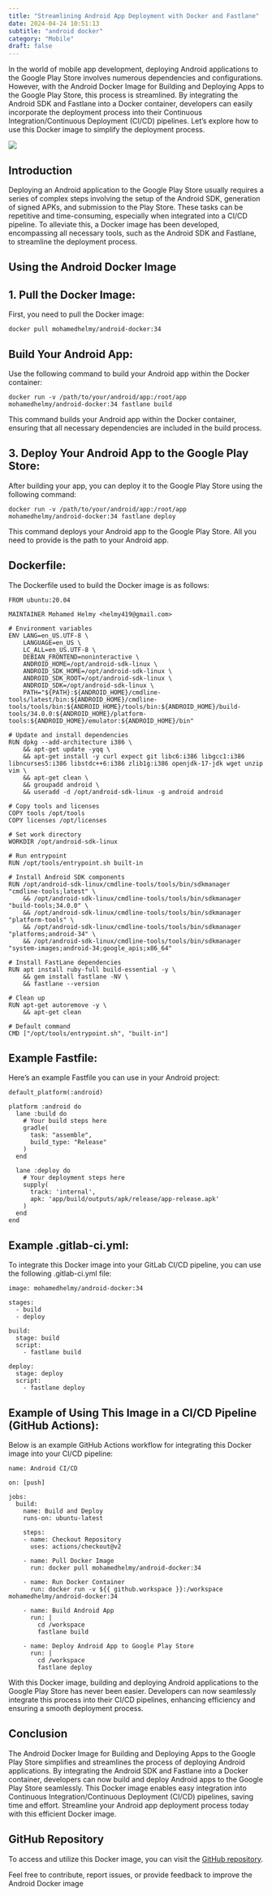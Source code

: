 ```yaml
---
title: "Streamlining Android App Deployment with Docker and Fastlane"
date: 2024-04-24 10:51:13
subtitle: "android docker"
category: "Mobile"
draft: false
---
```



In the world of mobile app development, deploying Android applications to the Google Play Store involves numerous dependencies and configurations. However, with the Android Docker Image for Building and Deploying Apps to the Google Play Store, this process is streamlined. By integrating the Android SDK and Fastlane into a Docker container, developers can easily incorporate the deployment process into their Continuous Integration/Continuous Deployment (CI/CD) pipelines. Let’s explore how to use this Docker image to simplify the deployment process.

![](https://cdn-images-1.medium.com/max/2000/1*kShKmYh0Br09F68LdhZSHg.png)

## Introduction

Deploying an Android application to the Google Play Store usually requires a series of complex steps involving the setup of the Android SDK, generation of signed APKs, and submission to the Play Store. These tasks can be repetitive and time-consuming, especially when integrated into a CI/CD pipeline. To alleviate this, a Docker image has been developed, encompassing all necessary tools, such as the Android SDK and Fastlane, to streamline the deployment process.

## Using the Android Docker Image

## 1. Pull the Docker Image:

First, you need to pull the Docker image:

    docker pull mohamedhelmy/android-docker:34

## Build Your Android App:

Use the following command to build your Android app within the Docker container:

    docker run -v /path/to/your/android/app:/root/app mohamedhelmy/android-docker:34 fastlane build

This command builds your Android app within the Docker container, ensuring that all necessary dependencies are included in the build process.

## 3. Deploy Your Android App to the Google Play Store:

After building your app, you can deploy it to the Google Play Store using the following command:

    docker run -v /path/to/your/android/app:/root/app mohamedhelmy/android-docker:34 fastlane deploy

This command deploys your Android app to the Google Play Store. All you need to provide is the path to your Android app.

## Dockerfile:

The Dockerfile used to build the Docker image is as follows:

    FROM ubuntu:20.04
    
    MAINTAINER Mohamed Helmy <helmy419@gmail.com>
    
    # Environment variables
    ENV LANG=en_US.UTF-8 \
        LANGUAGE=en_US \
        LC_ALL=en_US.UTF-8 \
        DEBIAN_FRONTEND=noninteractive \
        ANDROID_HOME=/opt/android-sdk-linux \
        ANDROID_SDK_HOME=/opt/android-sdk-linux \
        ANDROID_SDK_ROOT=/opt/android-sdk-linux \
        ANDROID_SDK=/opt/android-sdk-linux \
        PATH="${PATH}:${ANDROID_HOME}/cmdline-tools/latest/bin:${ANDROID_HOME}/cmdline-tools/tools/bin:${ANDROID_HOME}/tools/bin:${ANDROID_HOME}/build-tools/34.0.0:${ANDROID_HOME}/platform-tools:${ANDROID_HOME}/emulator:${ANDROID_HOME}/bin"
    
    # Update and install dependencies
    RUN dpkg --add-architecture i386 \
        && apt-get update -yqq \
        && apt-get install -y curl expect git libc6:i386 libgcc1:i386 libncurses5:i386 libstdc++6:i386 zlib1g:i386 openjdk-17-jdk wget unzip vim \
        && apt-get clean \
        && groupadd android \
        && useradd -d /opt/android-sdk-linux -g android android
    
    # Copy tools and licenses
    COPY tools /opt/tools
    COPY licenses /opt/licenses
    
    # Set work directory
    WORKDIR /opt/android-sdk-linux
    
    # Run entrypoint
    RUN /opt/tools/entrypoint.sh built-in
    
    # Install Android SDK components
    RUN /opt/android-sdk-linux/cmdline-tools/tools/bin/sdkmanager "cmdline-tools;latest" \
        && /opt/android-sdk-linux/cmdline-tools/tools/bin/sdkmanager "build-tools;34.0.0" \
        && /opt/android-sdk-linux/cmdline-tools/tools/bin/sdkmanager "platform-tools" \
        && /opt/android-sdk-linux/cmdline-tools/tools/bin/sdkmanager "platforms;android-34" \
        && /opt/android-sdk-linux/cmdline-tools/tools/bin/sdkmanager "system-images;android-34;google_apis;x86_64"
    
    # Install FastLane dependencies
    RUN apt install ruby-full build-essential -y \
        && gem install fastlane -NV \
        && fastlane --version
    
    # Clean up
    RUN apt-get autoremove -y \
        && apt-get clean
    
    # Default command
    CMD ["/opt/tools/entrypoint.sh", "built-in"]

## Example Fastfile:

Here’s an example Fastfile you can use in your Android project:

    default_platform(:android)
    
    platform :android do
      lane :build do
        # Your build steps here
        gradle(
          task: "assemble",
          build_type: "Release"
        )
      end
    
      lane :deploy do
        # Your deployment steps here
        supply(
          track: 'internal',
          apk: 'app/build/outputs/apk/release/app-release.apk'
        )
      end
    end

## Example .gitlab-ci.yml:

To integrate this Docker image into your GitLab CI/CD pipeline, you can use the following .gitlab-ci.yml file:

    image: mohamedhelmy/android-docker:34
    
    stages:
      - build
      - deploy
    
    build:
      stage: build
      script:
        - fastlane build
    
    deploy:
      stage: deploy
      script:
        - fastlane deploy

## Example of Using This Image in a CI/CD Pipeline (GitHub Actions):

Below is an example GitHub Actions workflow for integrating this Docker image into your CI/CD pipeline:

    name: Android CI/CD
    
    on: [push]
    
    jobs:
      build:
        name: Build and Deploy
        runs-on: ubuntu-latest
    
        steps:
        - name: Checkout Repository
          uses: actions/checkout@v2
    
        - name: Pull Docker Image
          run: docker pull mohamedhelmy/android-docker:34
    
        - name: Run Docker Container
          run: docker run -v ${{ github.workspace }}:/workspace mohamedhelmy/android-docker:34
    
        - name: Build Android App
          run: |
            cd /workspace
            fastlane build
    
        - name: Deploy Android App to Google Play Store
          run: |
            cd /workspace
            fastlane deploy

With this Docker image, building and deploying Android applications to the Google Play Store has never been easier. Developers can now seamlessly integrate this process into their CI/CD pipelines, enhancing efficiency and ensuring a smooth deployment process.

## Conclusion

The Android Docker Image for Building and Deploying Apps to the Google Play Store simplifies and streamlines the process of deploying Android applications. By integrating the Android SDK and Fastlane into a Docker container, developers can now build and deploy Android apps to the Google Play Store seamlessly. This Docker image enables easy integration into Continuous Integration/Continuous Deployment (CI/CD) pipelines, saving time and effort. Streamline your Android app deployment process today with this efficient Docker image.

## GitHub Repository

To access and utilize this Docker image, you can visit the [GitHub repository](https://github.com/mohamed-helmy/android-docker).

Feel free to contribute, report issues, or provide feedback to improve the Android Docker image
